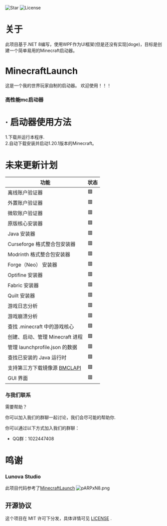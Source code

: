 ﻿﻿![Star](https://img.shields.io/github/stars/uhejhjd/MCLaunch?logo=github&label=Star&style=for-the-badge)
![License](https://img.shields.io/github/license/uhejhjd/MCLaunch?logo=github&label=开源协议&style=for-the-badge&color=ff7a35)
# 关于
此项目基于.NET 8编写，使用WPF作为UI框架(但是还没有实现[doge)，目标是创建一个简单易用的Minecraft启动器。	
# MinecraftLaunch
这是一个我的世界玩家自制的启动器。
欢迎使用！！！  
### ~~高性能~~mc启动器
# · 启动器使用方法
1.下载并运行本程序.  
2.自动下载安装并启动1.20.1版本的Minecraft。
# 未来更新计划
| 功能                                                             | 状态                |
| ---------------------------------------------------------------  | ------------------- |
| 离线账户验证器                                                    | 🟩                    |
| 外置账户验证器                                                    | 🟥                    |
| 微软账户验证器                                                    | 🟥                   |
| 原版核心安装器                                                    | 🟩                    |
| Java 安装器                                                       | 🟥                   |
| Curseforge 格式整合包安装器                                        | 🟥                    |
| Modrinth 格式整合包安装器                                          | 🟥                   |
| Forge（Neo） 安装器                                               | 🟥                 |
| Optifine 安装器                                                   | 🟥                 |
| Fabric 安装器                                                     | 🟥                 |
| Quilt 安装器                                                      | 🟥                  | 
| 游戏日志分析                                                       | 🟥                  |
| 游戏崩溃分析                                                       | 🟥                  |
| 查找 .minecraft 中的游戏核心                                       | 🟩                   |
| 创建、启动、管理 Minecraft 进程                                    | 🟩                  |
| 管理 launchprofile.json 的数据                                     | 🟥                  |
| 查找已安装的 Java 运行时                                           | 🟩                   |
| 支持第三方下载镜像源 [BMCLAPI](https://bmclapidoc.bangbang93.com/) | 🟩                   |
| GUI 界面                                                           | 🟥                   |
### 与我们联系

需要帮助？

你可以加入我们的群聊一起讨论，我们会尽可能的帮助你.

你可以通过以下方式加入我们的群聊：

- QQ群：1022447408

# 鸣谢
### Lunova Studio
此项目代码参考了[MinecraftLaunch](https://github.com/Lunova-Studio/MinecraftLaunch)
<img src="https://lunova.studio/wp-content/uploads/2025/07/MinecraftLaunch-scaled.png" alt="pARPxN8.png" border="0" />
## 开源协议

这个项目在 MIT 许可下分发，具体详情可见 [LICENSE](LICENE.txt) .